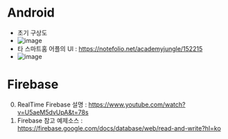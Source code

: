 # Android

- 초기 구상도
- ![image](https://user-images.githubusercontent.com/29484377/126171943-850c0263-bede-4fbd-a3f9-009013226e44.png)
- 타 스마트홈 어플의 UI : https://notefolio.net/academyjungle/152215
- ![image](https://user-images.githubusercontent.com/29484377/127183266-a6f5110f-3b8a-4de6-9a62-a605c726ca37.png)



# Firebase

0. RealTime Firebase 설명 : https://www.youtube.com/watch?v=U5aeM5dvUpA&t=78s
1. Firebase 참고 예제소스 : https://firebase.google.com/docs/database/web/read-and-write?hl=ko

